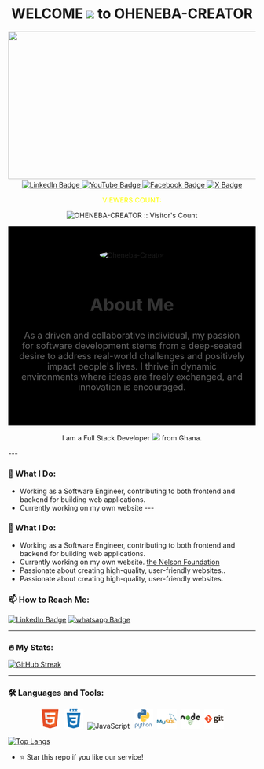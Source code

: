 <h1 align="center">
  WELCOME 
  <img src="https://media.giphy.com/media/hvRJCLFzcasrR4ia7z/giphy.gif" width="30px"/>
  to OHENEBA-CREATOR
</h1>

<div align="center">
  <img src="https://media.giphy.com/media/dWesBcTLavkZuG35MI/giphy.gif" width="600" height="300"/>
</div>
<div id="badges" align="center">
  <a href="https://www.linkedin.com/in/isaac-nelson-7b53a318b/">
    <img src="https://img.shields.io/badge/LinkedIn-blue?style=for-the-badge&logo=linkedin&logoColor=yellow" alt="LinkedIn Badge"/>
  </a>
  <a href="https://www.youtube.com/@teamhype2366">
    <img src="https://img.shields.io/badge/YouTube-red?style=for-the-badge&logo=youtube&logoColor=white" alt="YouTube Badge"/>
  </a>
  <a href="https://www.facebook.com/share/edvvaHRtitDJLwxc/?mibextid=qi2Omg">
    <img src="https://img.shields.io/badge/facebook-blue?style=for-the-badge&logo=facebook&logoColor=yellow" alt="Facebook Badge"/>
  </a>
  <a href="https://x.com/Oheneba_Ik">
    <img src="https://img.shields.io/badge/X-black?style=for-the-badge&logo=X&logoColor=white" alt="X Badge"/>
  </a>
</div>
<p align="center" style="color: yellow;">VIEWERS COUNT:</p>
<p align="center">
  <img src="https://profile-counter.glitch.me/{Oheneba-Creator}/count.svg" alt="OHENEBA-CREATOR :: Visitor's Count" />
</p>
<section id="about" style="padding: 50px 20px; background-color: black;">
  <div align="center" style="max-width: 1000px; margin: 0 auto;">
    <img src="https://i.postimg.cc/s21DvM6f/download.png" alt="Oheneba-Creator" style="width: 150px; height: 150px; border-radius: 50%; margin-bottom: 20px;">
  </div>
  <h2 style="font-size: 36px; color: #333; text-align: center;">About Me</h2>
  <p style="font-size: 18px; color: #666; text-align: center; margin-top: 20px;">
    As a driven and collaborative individual, my passion for software development stems from a deep-seated desire to address real-world challenges and positively impact people's lives. I thrive in dynamic environments where ideas are freely exchanged, and innovation is encouraged.
  </p>
</section>
<p align="center">
  I am a Full Stack Developer <img src="https://media.giphy.com/media/WUlplcMpOCEmTGBtBW/giphy.gif" width="30"> from Ghana.
</p>
---

### :telescope: What I Do:
- Working as a Software Engineer, contributing to both frontend and backend for building web applications.
- Currently working on my own website ---

### :telescope: What I Do:
- Working as a Software Engineer, contributing to both frontend and backend for building web applications.
- Currently working on my own website. <a href="https://thenelsonfoundation.online">the Nelson Foundation</a>
- Passionate about creating high-quality, user-friendly websites..
- Passionate about creating high-quality, user-friendly websites.

### :mailbox: How to Reach Me:
[![LinkedIn Badge](https://img.shields.io/badge/LinkedIn-blue?style=for-the-badge&logo=linkedin&logoColor=white)](https://www.linkedin.com/in/isaac-nelson-7b53a318b/)
[![whatsapp Badge](https://img.shields.io/badge/Whatsapp-25D366?style=for-the-badge&logo=whatsapp&logoColor=white)](https://wa.me/+233550848284?text=Hi+Bro--+I+Need+Help.+I+messaged+you+from+Oheneba-Creator+Repo)

---
### :fire: My Stats:
[![GitHub Streak](http://github-readme-streak-stats.herokuapp.com?user=Oheneba-Creator&theme=dark&background=000000)](https://git.io/streak-stats)

---
### :hammer_and_wrench: Languages and Tools:
<div align="center">
  <img src="https://github.com/devicons/devicon/blob/master/icons/html5/html5-original.svg" title="HTML5" alt="HTML" width="40" height="40"/>&nbsp;
  <img src="https://github.com/devicons/devicon/blob/master/icons/css3/css3-plain-wordmark.svg" title="CSS3" alt="CSS" width="40" height="40"/>&nbsp;
  <img src="https://img.shields.io/badge/Javascript-363303?style=for-the-badge&logo=javascript&logoColor=c6c631" title="JavaScript" alt="JavaScript"/>&nbsp;
  <img src="https://github.com/devicons/devicon/blob/master/icons/python/python-original-wordmark.svg" title="python" alt="python" width="40" height="40"/>&nbsp;
  <img src="https://github.com/devicons/devicon/blob/master/icons/mysql/mysql-original-wordmark.svg" title="MySQL" alt="MySQL" width="40" height="40"/>&nbsp;
  <img src="https://github.com/devicons/devicon/blob/master/icons/nodejs/nodejs-original-wordmark.svg" title="NodeJS" alt="NodeJS" width="40" height="40"/>&nbsp;
  <img src="https://github.com/devicons/devicon/blob/master/icons/git/git-original-wordmark.svg" title="Git" alt="Git" width="40" height="40"/>
</div>

[![Top Langs](https://github-readme-stats.vercel.app/api/top-langs/?username=Oheneba-Creator&layout=compact&theme=vision-friendly-dark)](https://github.com/anuraghazra/github-readme-stats)
- ⭐ Star this repo if you like our service!

